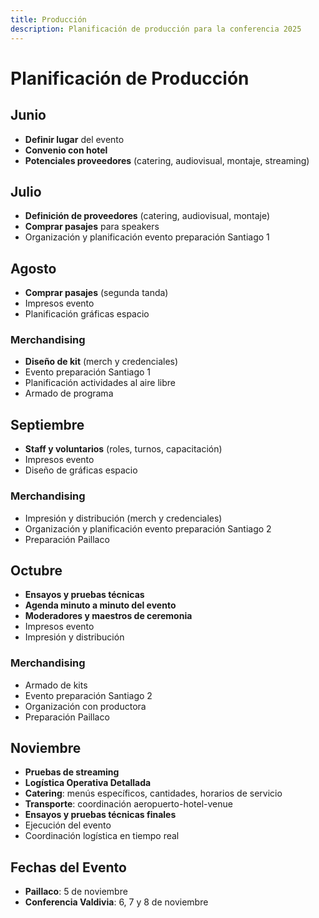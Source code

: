 ```yaml
---
title: Producción
description: Planificación de producción para la conferencia 2025
---
```


# Planificación de Producción

## Junio
- **Definir lugar** del evento
- **Convenio con hotel**
- **Potenciales proveedores** (catering, audiovisual, montaje, streaming)

## Julio
- **Definición de proveedores** (catering, audiovisual, montaje)
- **Comprar pasajes** para speakers
- Organización y planificación evento preparación Santiago 1

## Agosto
- **Comprar pasajes** (segunda tanda)
- Impresos evento
- Planificación gráficas espacio

### Merchandising
- **Diseño de kit** (merch y credenciales)
- Evento preparación Santiago 1
- Planificación actividades al aire libre
- Armado de programa

## Septiembre
- **Staff y voluntarios** (roles, turnos, capacitación)
- Impresos evento
- Diseño de gráficas espacio

### Merchandising
- Impresión y distribución (merch y credenciales)
- Organización y planificación evento preparación Santiago 2
- Preparación Paillaco

## Octubre
- **Ensayos y pruebas técnicas**
- **Agenda minuto a minuto del evento**
- **Moderadores y maestros de ceremonia**
- Impresos evento
- Impresión y distribución

### Merchandising
- Armado de kits
- Evento preparación Santiago 2
- Organización con productora
- Preparación Paillaco

## Noviembre
- **Pruebas de streaming**
- **Logística Operativa Detallada**
- **Catering**: menús específicos, cantidades, horarios de servicio
- **Transporte**: coordinación aeropuerto-hotel-venue
- **Ensayos y pruebas técnicas finales**
- Ejecución del evento
- Coordinación logística en tiempo real

## Fechas del Evento
- **Paillaco**: 5 de noviembre
- **Conferencia Valdivia**: 6, 7 y 8 de noviembre